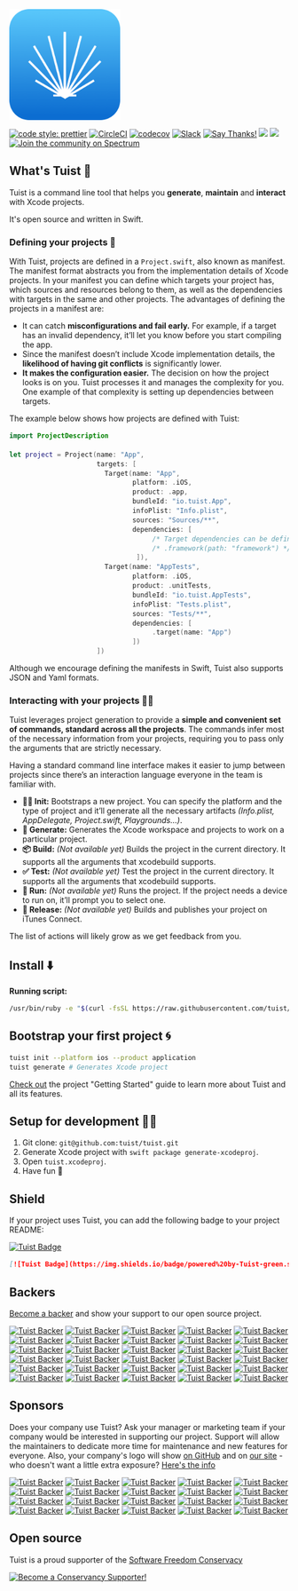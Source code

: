 <img src="assets/tuist.png" width="200" align="center"/>

[![code style: prettier](https://img.shields.io/badge/code_style-prettier-ff69b4.svg?style=flat-square)](https://github.com/prettier/prettier)
[![CircleCI](https://circleci.com/gh/tuist/tuist.svg?style=svg)](https://circleci.com/gh/tuist/tuist)
[![codecov](https://codecov.io/gh/tuist/tuist/branch/master/graph/badge.svg)](https://codecov.io/gh/tuist/tuist)
[![Slack](http://slack.tuist.io/badge.svg)](http://slack.tuist.io)
[![Say Thanks!](https://img.shields.io/badge/Say%20Thanks-!-1EAEDB.svg)](https://saythanks.io/to/pepibumur)
<img src="https://opencollective.com/tuistapp/tiers/backer/badge.svg?label=backer&color=brightgreen" />
<img src="https://opencollective.com/tuistapp/tiers/sponsor/badge.svg?label=sponsor&color=brightgreen" />
[![Join the community on Spectrum](https://withspectrum.github.io/badge/badge.svg)](https://spectrum.chat/tuist)

## What's Tuist 🕺

Tuist is a command line tool that helps you **generate**, **maintain** and **interact** with Xcode projects.

It's open source and written in Swift.

### Defining your projects 💼

With Tuist, projects are defined in a `Project.swift`, also known as manifest. The manifest format abstracts you from the implementation details of Xcode projects. In your manifest you can define which targets your project has, which sources and resources belong to them, as well as the dependencies with targets in the same and other projects. The advantages of defining the projects in a manifest are:

- It can catch **misconfigurations and fail early.** For example, if a target has an invalid dependency, it’ll let you know before you start compiling the app.
- Since the manifest doesn’t include Xcode implementation details, the **likelihood of having git conflicts** is significantly lower.
- **It makes the configuration easier.** The decision on how the project looks is on you. Tuist processes it and manages the complexity for you. One example of that complexity is setting up dependencies between targets.

The example below shows how projects are defined with Tuist:

```swift
import ProjectDescription

let project = Project(name: "App",
                      targets: [
                        Target(name: "App",
                               platform: .iOS,
                               product: .app,
                               bundleId: "io.tuist.App",
                               infoPlist: "Info.plist",
                               sources: "Sources/**",
                               dependencies: [
                                    /* Target dependencies can be defined here */
                                    /* .framework(path: "framework") */
                                ]),
                        Target(name: "AppTests",
                               platform: .iOS,
                               product: .unitTests,
                               bundleId: "io.tuist.AppTests",
                               infoPlist: "Tests.plist",
                               sources: "Tests/**",
                               dependencies: [
                                    .target(name: "App")
                               ])
                      ])
```

Although we encourage defining the manifests in Swift, Tuist also supports JSON and Yaml formats.

### Interacting with your projects 🙇‍♀️

Tuist leverages project generation to provide a **simple and convenient set of commands, standard across all the projects**. The commands infer most of the necessary information from your projects, requiring you to pass only the arguments that are strictly necessary.

Having a standard command line interface makes it easier to jump between projects since there’s an interaction language everyone in the team is familiar with.

- **👩‍💻 Init:** Bootstraps a new project. You can specify the platform and the type of project and it’ll generate all the necessary artifacts _(Info.plist, AppDelegate, Project.swift, Playgrounds…)_.
- **💫 Generate:** Generates the Xcode workspace and projects to work on a particular project.
- **📦 Build:** _(Not available yet)_ Builds the project in the current directory. It supports all the arguments that xcodebuild supports.
- **✅ Test:** _(Not available yet)_ Test the project in the current directory. It supports all the arguments that xcodebuild supports.
- **📱 Run:** _(Not available yet)_ Runs the project. If the project needs a device to run on, it’ll prompt you to select one.
- **🚀 Release:** _(Not available yet)_ Builds and publishes your project on iTunes Connect.

The list of actions will likely grow as we get feedback from you.

## Install ⬇️

**Running script:**

```bash
/usr/bin/ruby -e "$(curl -fsSL https://raw.githubusercontent.com/tuist/install/master/install)"
```

## Bootstrap your first project 🌀

```bash
tuist init --platform ios --product application
tuist generate # Generates Xcode project
```

[Check out](https://tuist.io/guides/1-getting-started) the project "Getting Started" guide to learn more about Tuist and all its features.

## Setup for development 👩‍💻

1.  Git clone: `git@github.com:tuist/tuist.git`
2.  Generate Xcode project with `swift package generate-xcodeproj`.
3.  Open `tuist.xcodeproj`.
4.  Have fun 🤖

## Shield

If your project uses Tuist, you can add the following badge to your project README:

[![Tuist Badge](https://img.shields.io/badge/powered%20by-Tuist-green.svg?longCache=true)](https://github.com/tuist)

```md
[![Tuist Badge](https://img.shields.io/badge/powered%20by-Tuist-green.svg?longCache=true)](https://github.com/tuist)
```

## Backers

[Become a backer](https://opencollective.com/tuistapp#backer) and show your support to our open source project.

[![Tuist Backer](https://opencollective.com/tuistapp/backer/0/avatar)](https://opencollective.com/tuistapp/backer/0/website)
[![Tuist Backer](https://opencollective.com/tuistapp/backer/1/avatar)](https://opencollective.com/tuistapp/backer/1/website)
[![Tuist Backer](https://opencollective.com/tuistapp/backer/2/avatar)](https://opencollective.com/tuistapp/backer/2/website)
[![Tuist Backer](https://opencollective.com/tuistapp/backer/3/avatar)](https://opencollective.com/tuistapp/backer/3/website)
[![Tuist Backer](https://opencollective.com/tuistapp/backer/4/avatar)](https://opencollective.com/tuistapp/backer/4/website)
[![Tuist Backer](https://opencollective.com/tuistapp/backer/5/avatar)](https://opencollective.com/tuistapp/backer/5/website)
[![Tuist Backer](https://opencollective.com/tuistapp/backer/6/avatar)](https://opencollective.com/tuistapp/backer/6/website)
[![Tuist Backer](https://opencollective.com/tuistapp/backer/7/avatar)](https://opencollective.com/tuistapp/backer/7/website)
[![Tuist Backer](https://opencollective.com/tuistapp/backer/8/avatar)](https://opencollective.com/tuistapp/backer/8/website)
[![Tuist Backer](https://opencollective.com/tuistapp/backer/9/avatar)](https://opencollective.com/tuistapp/backer/9/website)
[![Tuist Backer](https://opencollective.com/tuistapp/backer/10/avatar)](https://opencollective.comtuistapps/backer/10/website)
[![Tuist Backer](https://opencollective.com/tuistapp/backer/11/avatar)](https://opencollective.com/tuistapp/backer/11/website)
[![Tuist Backer](https://opencollective.com/tuistapp/backer/12/avatar)](https://opencollective.com/tuistapp/backer/12/website)
[![Tuist Backer](https://opencollective.com/tuistapp/backer/13/avatar)](https://opencollective.com/tuistapp/backer/13/website)
[![Tuist Backer](https://opencollective.com/tuistapp/backer/14/avatar)](https://opencollective.com/tuistapp/backer/14/website)
[![Tuist Backer](https://opencollective.com/tuistapp/backer/15/avatar)](https://opencollective.com/tuistapp/backer/15/website)
[![Tuist Backer](https://opencollective.com/tuistapp/backer/16/avatar)](https://opencollective.com/tuistapp/backer/16/website)
[![Tuist Backer](https://opencollective.com/tuistapp/backer/17/avatar)](https://opencollective.com/tuistapp/backer/17/website)
[![Tuist Backer](https://opencollective.com/tuistapp/backer/18/avatar)](https://opencollective.com/tuistapp/backer/18/website)
[![Tuist Backer](https://opencollective.com/tuistapp/backer/19/avatar)](https://opencollective.com/tuistapp/backer/19/website)
[![Tuist Backer](https://opencollective.com/tuistapp/backer/20/avatar)](https://opencollective.com/tuistapp/backer/20/website)
[![Tuist Backer](https://opencollective.com/tuistapp/backer/21/avatar)](https://opencollective.com/tuistapp/backer/21/website)
[![Tuist Backer](https://opencollective.com/tuistapp/backer/22/avatar)](https://opencollective.com/tuistapp/backer/22/website)
[![Tuist Backer](https://opencollective.com/tuistapp/backer/23/avatar)](https://opencollective.com/tuistapp/backer/23/website)
[![Tuist Backer](https://opencollective.com/tuistapp/backer/24/avatar)](https://opencollective.com/tuistapp/backer/24/website)
[![Tuist Backer](https://opencollective.com/tuistapp/backer/25/avatar)](https://opencollective.com/tuistapp/backer/25/website)
[![Tuist Backer](https://opencollective.com/tuistapp/backer/26/avatar)](https://opencollective.com/tuistapp/backer/26/website)
[![Tuist Backer](https://opencollective.com/tuistapp/backer/27/avatar)](https://opencollective.com/tuistapp/backer/27/website)
[![Tuist Backer](https://opencollective.com/tuistapp/backer/28/avatar)](https://opencollective.com/tuistapp/backer/28/website)
[![Tuist Backer](https://opencollective.com/tuistapp/backer/29/avatar)](https://opencollective.com/tuistapp/backer/29/website)

## Sponsors

Does your company use Tuist?  Ask your manager or marketing team if your company would be interested in supporting our project.  Support will allow the maintainers to dedicate more time for maintenance and new features for everyone.  Also, your company's logo will show [on GitHub](https://github.com/tuist/tuist#readme) and on [our site](https://tuist.io) - who doesn't want a little extra exposure?  [Here's the info](https://opencollective.com/tuistapp)

[![Tuist Backer](https://opencollective.com/tuistapp/sponsor/0/avatar)](https://opencollective.com/tuistapp/sponsor/0/website)
[![Tuist Backer](https://opencollective.com/tuistapp/sponsor/1/avatar)](https://opencollective.com/tuistapp/sponsor/1/website)
[![Tuist Backer](https://opencollective.com/tuistapp/sponsor/2/avatar)](https://opencollective.com/tuistapp/sponsor/2/website)
[![Tuist Backer](https://opencollective.com/tuistapp/sponsor/3/avatar)](https://opencollective.com/tuistapp/sponsor/3/website)
[![Tuist Backer](https://opencollective.com/tuistapp/sponsor/4/avatar)](https://opencollective.com/tuistapp/sponsor/4/website)
[![Tuist Backer](https://opencollective.com/tuistapp/sponsor/5/avatar)](https://opencollective.com/tuistapp/sponsor/5/website)
[![Tuist Backer](https://opencollective.com/tuistapp/sponsor/6/avatar)](https://opencollective.com/tuistapp/sponsor/6/website)
[![Tuist Backer](https://opencollective.com/tuistapp/sponsor/7/avatar)](https://opencollective.com/tuistapp/sponsor/7/website)
[![Tuist Backer](https://opencollective.com/tuistapp/sponsor/8/avatar)](https://opencollective.com/tuistapp/sponsor/8/website)
[![Tuist Backer](https://opencollective.com/tuistapp/sponsor/9/avatar)](https://opencollective.com/tuistapp/sponsor/9/website)
[![Tuist Backer](https://opencollective.com/tuistapp/sponsor/10/avatar)](https://opencollective.comtuistapps/sponsor/10/website)
[![Tuist Backer](https://opencollective.com/tuistapp/sponsor/11/avatar)](https://opencollective.com/tuistapp/sponsor/11/website)
[![Tuist Backer](https://opencollective.com/tuistapp/sponsor/12/avatar)](https://opencollective.com/tuistapp/sponsor/12/website)
[![Tuist Backer](https://opencollective.com/tuistapp/sponsor/13/avatar)](https://opencollective.com/tuistapp/sponsor/13/website)
[![Tuist Backer](https://opencollective.com/tuistapp/sponsor/14/avatar)](https://opencollective.com/tuistapp/sponsor/14/website)
[![Tuist Backer](https://opencollective.com/tuistapp/sponsor/15/avatar)](https://opencollective.com/tuistapp/sponsor/15/website)
[![Tuist Backer](https://opencollective.com/tuistapp/sponsor/16/avatar)](https://opencollective.com/tuistapp/sponsor/16/website)
[![Tuist Backer](https://opencollective.com/tuistapp/sponsor/17/avatar)](https://opencollective.com/tuistapp/sponsor/17/website)
[![Tuist Backer](https://opencollective.com/tuistapp/sponsor/18/avatar)](https://opencollective.com/tuistapp/sponsor/18/website)
[![Tuist Backer](https://opencollective.com/tuistapp/sponsor/19/avatar)](https://opencollective.com/tuistapp/sponsor/19/website)

## Open source

Tuist is a proud supporter of the [Software Freedom Conservacy](https://sfconservancy.org/)

<a href="https://sfconservancy.org/supporter/"><img src="https://sfconservancy.org/img/supporter-badge.png" width="194" height="90" alt="Become a Conservancy Supporter!" border="0"/></a>
